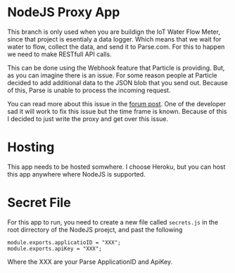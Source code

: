 # NodeJS Proxy App

This branch is only used when you are buildign the IoT Water Flow Meter, since that project is esentialy a data logger. Which means that we wait for water to flow, collect the data, and send it to Parse.com. For this to happen we need to make RESTfull API calls. 

This can be done using the Webhook feature that Particle is providing. But, as you can imagine there is an issue. For some reason people at Particle decided to add additional data to the JSON blob that you send out. Because of this, Parse is unable to process the incoming request. 

You can read more about this issue in the [forum post](https://community.particle.io/t/webhooks-parse-com/13010). One of the developer sad it will work to fix this issue but the time frame is known. Because of this I decided to just write the proxy and get over this issue. 

# Hosting

This app needs to be hosted somwhere. I choose Heroku, but you can host this app anywhere where NodeJS is supported.

# Secret File

For this app to run, you need to create a new file called `secrets.js` in the root dirrectory of the NodeJS proejct, and past the following

```{.js}
module.exports.applicatioID = "XXX";
module.exports.apiKey = "XXX";
```
Where the XXX are your Parse ApplicationID and ApiKey.
